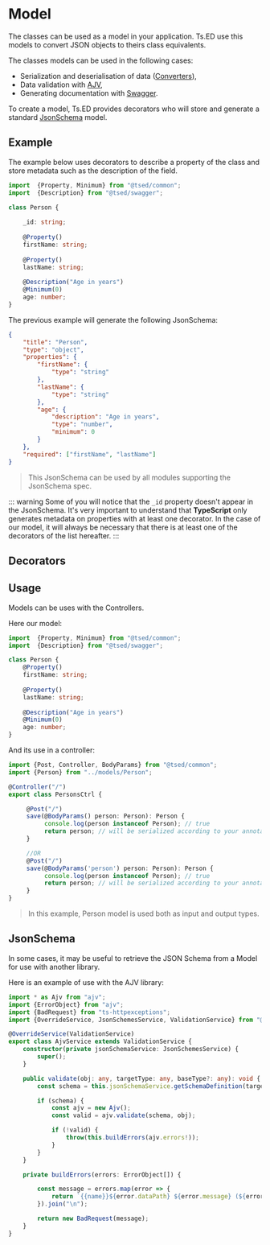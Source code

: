 # Model

The classes can be used as a model in your application.
Ts.ED use this models to convert JSON objects to theirs class equivalents.

The classes models can be used in the following cases:

- Serialization and deserialisation of data ([Converters](/docs/converters.md)),
- Data validation with [AJV](/tutorials/ajv.md),
- Generating documentation with [Swagger](/tutorials/swagger.md).

To create a model, Ts.ED provides decorators who will store and generate a 
standard [JsonSchema](http://json-schema.org/) model.

## Example

The example below uses decorators to describe a property of the class and store metadata
such as the description of the field.

```typescript
import  {Property, Minimum} from "@tsed/common";
import  {Description} from "@tsed/swagger";

class Person {
    
    _id: string;
    
    @Property()
    firstName: string;
    
    @Property()
    lastName: string;
    
    @Description("Age in years")
    @Minimum(0)
    age: number;
}
```

The previous example will generate the following JsonSchema:

```json
{
    "title": "Person",
    "type": "object",
    "properties": {
        "firstName": {
            "type": "string"
        },
        "lastName": {
            "type": "string"
        },
        "age": {
            "description": "Age in years",
            "type": "number",
            "minimum": 0
        }
    },
    "required": ["firstName", "lastName"]
}
```

> This JsonSchema can be used by all modules supporting the JsonSchema spec.

::: warning
Some of you will notice that the `_id` property doesn't appear in the JsonSchema. It's very important to understand that
**TypeScript** only generates metadata on properties with at least one decorator.
In the case of our model, it will always be necessary that there is at least one of the decorators of the list hereafter.
:::

## Decorators

<ApiList query="module == '@tsed/common' && symbolType === 'decorator' && path.indexOf('common/jsonschema') > -1" />

## Usage

Models can be uses with the Controllers.

Here our model:

```typescript
import  {Property, Minimum} from "@tsed/common";
import  {Description} from "@tsed/swagger";

class Person {
    @Property()
    firstName: string;
    
    @Property()
    lastName: string;
    
    @Description("Age in years")
    @Minimum(0)
    age: number;
}
```

And its use in a controller:

```typescript
import {Post, Controller, BodyParams} from "@tsed/common";
import {Person} from "../models/Person";

@Controller("/")
export class PersonsCtrl {

     @Post("/")
     save(@BodyParams() person: Person): Person {
          console.log(person instanceof Person); // true
          return person; // will be serialized according to your annotation on Person class.
     } 

     //OR
     @Post("/")
     save(@BodyParams('person') person: Person): Person {
          console.log(person instanceof Person); // true
          return person; // will be serialized according to your annotation on Person class.
     }
}
```
> In this example, Person model is used both as input and output types.

## JsonSchema

In some cases, it may be useful to retrieve the JSON Schema from a Model for use with another library.

Here is an example of use with the AJV library:

```typescript
import * as Ajv from "ajv";
import {ErrorObject} from "ajv";
import {BadRequest} from "ts-httpexceptions";
import {OverrideService, JsonSchemesService, ValidationService} from "@tsed/common";

@OverrideService(ValidationService)
export class AjvService extends ValidationService {
    constructor(private jsonSchemaService: JsonSchemesService) {
        super();
    }

    public validate(obj: any, targetType: any, baseType?: any): void {
        const schema = this.jsonSchemaService.getSchemaDefinition(targetType);

        if (schema) {
            const ajv = new Ajv();
            const valid = ajv.validate(schema, obj);

            if (!valid) {
                throw(this.buildErrors(ajv.errors!));
            }
        }
    }

    private buildErrors(errors: ErrorObject[]) {

        const message = errors.map(error => {
            return `{{name}}${error.dataPath} ${error.message} (${error.keyword})`;
        }).join("\n");

        return new BadRequest(message);
    }
}
```

